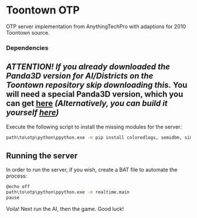 # Toontown OTP

OTP server implementation from AnythingTechPro with adaptions for 2010 Toontown source.

### Dependencies
****ATTENTION!*** If you already downloaded the Panda3D version for AI/Districts on the Toontown repository skip downloading this.*
You will need a special Panda3D version, which you can get [here](https://www.dropbox.com/s/0i7puwbqz9b4wt9/Panda3D-1.10.0-x64.exe?dl=1) ***(Alternatively, you can build it yourself [here](https://github.com/Astron/panda3d))***
----
Execute the following script to install the missing modules for the server:
```sh
path\to\otp\python\ppython.exe -m pip install coloredlogs, semidbm, simplejson, pyyaml, pytoml
```

## Running the server
In order to run the server, if you wish, create a BAT file to automate the process:
```sh
@echo off
path\to\otp\python\ppython.exe -m realtime.main
pause
```

Voila! Next run the AI, then the game. Good luck!
